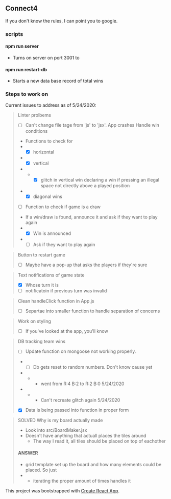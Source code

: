 ## Connect4
If you don't know the rules, I can point you to google.

### scripts
#### npm run server
- Turns on server on port 3001 to
#### npm run restart-db
- Starts a new data base record of total wins

### Steps to work on
Current issues to address as of 5/24/2020:
> Linter prolbems
> - [ ] Can't change file tage from 'js' to 'jsx'. App crashes
> Handle win conditions
> - Functions to check for
> - - [x] horizontal
> - - [x] vertical
> - - - [x] glitch in vertical win declaring a win if pressing an illegal space not directly above a played position
> - - [x] diagonal wins
> - [ ] Function to check if game is a draw
> - If a win/draw is found, announce it and ask if they want to play again
> - - [x] Win is announced
> - - [ ] Ask if they want to play again

> Button to restart game
> - [ ] Maybe have a pop-up that asks the players if they're sure

> Text notifications of game state
> - [x] Whose turn it is
> - [ ] notificatoin if previous turn was invalid

> Clean handleClick function in App.js
> - [ ] Separtae into smaller function to handle separation of concerns

> Work on styling
> - [ ] If you've looked at the app, you'll know

> DB tracking team wins
> - [ ] Update function on mongoose not working properly.
> - - [ ] Db gets reset to random numbers. Don't know cause yet
> - - - went from R:4 B:2 to R:2 B:0 5/24/2020
> - - - Can't recreate glitch again 5/24/2020
> - [x] Data is being passed into function in proper form

> SOLVED Why is my board actually made
> - Look into src/BoardMaker.jsx
> - Doesn't have anything that actuall places the tiles around
>   - The way I read it, all tiles should be placed on top of eachother
> #### ANSWER
> - grid template set up the board and how many elements could be placed. So just
> - - iterating the proper amount of times handles it


This project was bootstrapped with [Create React App](https://github.com/facebook/create-react-app).
